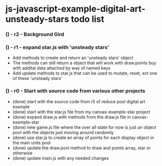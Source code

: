 # js-javascript-example-digital-art-unsteady-stars todo list

<!-- Maintenance -->

<!-- Additional Features -->

### () - r2 - Background Gird

<!-- General Idea or MVP of Project done -->

### () - r1 - expand star.js with 'unsteady stars'
* Add methods to create and return an 'unsteady stars' object
* The methods can still return a object that will work with draw.points buy with addital data attached by way of named keys
* Add update methods to star.js that can be used to mutate, reset, ect one of these 'unsteady stars'

### () - r0 - Start with source code from various other projects
* (done) start with the source code from r5 of reduce pool digital art example
* (done) start with the star.js file from my canvas-example-star project
* (done) expand draw.js with methods from the draw.js file in canvas-example-star
* (done) new game.js file where the over all state for now is just an object pool with the objects just moving around randomly
* (done) use star.js to create an array of points for each display object in the main units pool
* (done) update the draw.pool method to draw and points array, star or otherwise
* (done) update main.js with any needed changes